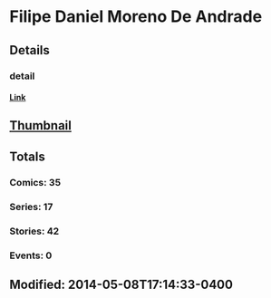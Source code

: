 # Filipe Daniel Moreno  De Andrade 
## Details
### detail
#### [Link](http://marvel.com/comics/creators/12203/filipe_daniel_moreno_de_andrade?utm_campaign=apiRef&utm_source=225578a89fc76f3d20fbffda5d17a88d)
## [Thumbnail](http://i.annihil.us/u/prod/marvel/i/mg/b/40/image_not_available.jpg)
## Totals
### Comics: 35
### Series: 17
### Stories: 42
### Events: 0
## Modified: 2014-05-08T17:14:33-0400